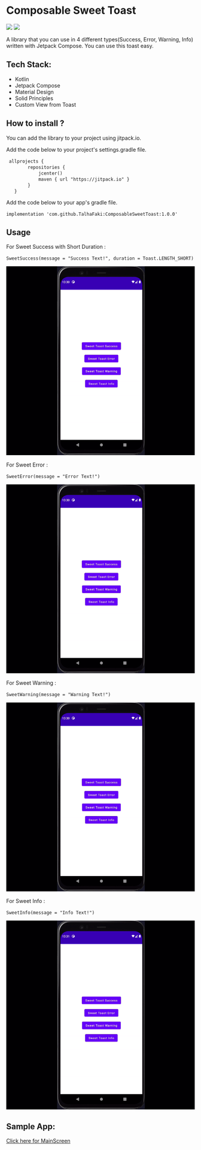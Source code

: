 

# Composable Sweet Toast 
[![](https://jitpack.io/v/TalhaFaki/ComposableSweetToast.svg)](https://jitpack.io/#TalhaFaki/ComposableSweetToast)
[![](https://img.shields.io/badge/Android%20Arsenal-ComposableSweetToast-green.svg?style=flat)](https://android-arsenal.com/details/1/8260)

A library that you can use in 4 different types(Success, Error, Warning, Info) written with Jetpack Compose. You can use this toast easy.

## Tech Stack:
* Kotlin 
* Jetpack Compose
* Material Design
* Solid Principles
* Custom View from Toast

## How to install ? 
You can add the library to your project using jitpack.io.

Add the code below to your project's settings.gradle file.

```
 allprojects {
        repositories {
            jcenter()
            maven { url "https://jitpack.io" }
        }
   }
```


Add the code below to your app's gradle file.
```
implementation 'com.github.TalhaFaki:ComposableSweetToast:1.0.0'
```
## Usage

For Sweet Success with Short Duration : 
```
SweetSuccess(message = "Success Text!", duration = Toast.LENGTH_SHORT)
```
![](https://github.com/TalhaFaki/ComposableSweetToast/blob/master/success.gif)

For Sweet Error :
```
SweetError(message = "Error Text!")
```
![](https://github.com/TalhaFaki/ComposableSweetToast/blob/master/error.gif)

For Sweet Warning : 
```
SweetWarning(message = "Warning Text!")
```
![](https://github.com/TalhaFaki/ComposableSweetToast/blob/master/warning.gif)

For Sweet Info : 
```
SweetInfo(message = "Info Text!")
```
![](https://github.com/TalhaFaki/ComposableSweetToast/blob/master/info.gif)

## Sample App: 
[Click here for MainScreen](https://github.com/TalhaFaki/ComposableSweetToast/blob/master/app/src/main/java/com/android/composablesweettoast/MainScreen.kt)
